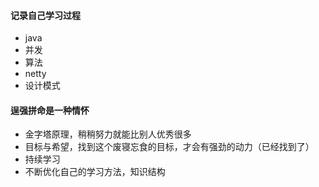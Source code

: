 
#### 记录自己学习过程
- java
- 并发
- 算法
- netty
- 设计模式

#### 逞强拼命是一种情怀

- 金字塔原理，稍稍努力就能比别人优秀很多
- 目标与希望，找到这个废寝忘食的目标，才会有强劲的动力（已经找到了）
- 持续学习 
- 不断优化自己的学习方法，知识结构
